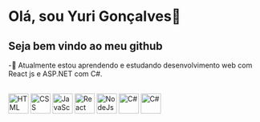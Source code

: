 # Olá, sou Yuri Gonçalves👋
## Seja bem vindo ao meu github

-🌱 Atualmente estou aprendendo e estudando desenvolvimento web com React js e ASP.NET com C#.

<div style="display: inline_block"><br>
  <img align="center" alt="HTML" width="40" src="https://cdn.jsdelivr.net/gh/devicons/devicon/icons/html5/html5-plain.svg">
  <img align="center" alt="CSS" width="40" src="https://cdn.jsdelivr.net/gh/devicons/devicon/icons/css3/css3-plain.svg">
   <img align="center" alt="JavaScript" width="40" src="https://cdn.jsdelivr.net/gh/devicons/devicon/icons/javascript/javascript-original.svg">
  <img align="center" alt="React" width="40" src="https://cdn.jsdelivr.net/gh/devicons/devicon/icons/react/react-original.svg">
  <img align="center" alt="NodeJs" width="40" src="https://cdn.jsdelivr.net/gh/devicons/devicon/icons/nodejs/nodejs-plain.svg">
  <img align="center" alt="C#" width="40" src="https://cdn.jsdelivr.net/gh/devicons/devicon/icons/csharp/csharp-line.svg">
  <img align="center" alt="C#" width="40" src="https://cdn.jsdelivr.net/gh/devicons/devicon/icons/c/c-line.svg">
</div>
